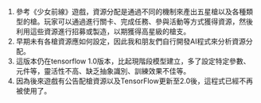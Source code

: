 1. 參考《少女前線》遊戲，資源分配是通過不同的機制來產出五星槍以及各種類型的槍。玩家可以通過進行關卡、完成任務、參與活動等方式獲得資源，然後利用這些資源進行招募或製造，以期獲得高星級的槍支。
2. 早期未有各槍資源應如何設定，因此我和朋友們自行開發AI程式來分析資源分配。
3. 這版本仍在tensorflow 1.0版本，比起現階段模型建立，多了設定特定參數、元件等，靈活性不高、缺乏抽象識別、訓練效果不佳等。
4. 因為後來遊戲有公告配槍資源以及TensorFlow更新至2.0後，這程式已經不再被使用了。
